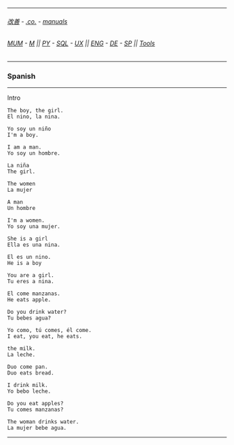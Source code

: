 
---

###### [改善](https://github.com/ttltrk/0C/blob/master/README.MD) - [.co.](https://github.com/ttltrk/PRG/blob/master/CODING.MD) - [manuals](https://github.com/ttltrk/PRG/blob/master/MAN.MD)

###### [MUM](https://github.com/ttltrk/PRG/blob/master/MUM.MD) - [M](https://github.com/ttltrk/ELSE/blob/master/M/M.MD) || [PY](https://github.com/ttltrk/PRG/blob/master/PY/DOC/PYF/PYF.MD) - [SQL](https://github.com/ttltrk/DB/blob/master/SQL/DOC/OSM/OSQLM/SQLM/SQLM.MD) - [UX](https://github.com/ttltrk/ELSE/blob/master/M/UX/UX.MD) || [ENG](https://github.com/ttltrk/ELSE/blob/master/LAN/ENG/LE.MD) - [DE](https://github.com/ttltrk/ELSE/blob/master/LAN/GER/DUO_GER.MD) - [SP](https://github.com/ttltrk/ELSE/blob/master/LAN/SP/SP.MD) || [Tools](https://github.com/ttltrk/ELSE/blob/master/M/TOOLS/TOOLS.MD)

---

<h3 id='^'>Spanish</h3>

---

Intro

```
The boy, the girl.
El nino, la nina.

Yo soy un niño
I'm a boy.

I am a man.
Yo soy un hombre.

La niña
The girl.

The women
La mujer

A man
Un hombre

I'm a women.
Yo soy una mujer.
```

```
She is a girl
Ella es una nina.

El es un nino.
He is a boy

You are a girl.
Tu eres a nina.

El come manzanas.
He eats apple.
```

```
Do you drink water?
Tu bebes agua?

Yo como, tú comes, él come.
I eat, you eat, he eats.

the milk.
La leche.

Duo come pan.
Duo eats bread.

I drink milk.
Yo bebo leche.

Do you eat apples?
Tu comes manzanas?

The woman drinks water.
La mujer bebe agua.
```

---
